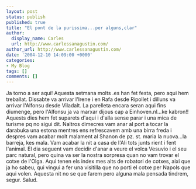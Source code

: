 ```yaml
---
layout: post
status: publish
published: true
title: "El pont de la purissima...per alguns,clar"
author:
  display_name: Carles
  url: http://www.carlessanagustin.com/
author_url: http://www.carlessanagustin.com/
date: '2004-12-10 14:09:00 +0000'
categories:
- My Blog
tags: []
comments: []
---
```

Ja torno a ser aqui! Aquesta setmana molts .es han fet festa, pero aqui hem treballat. Dissabte va arrivar l'Irene i en Rafa desde Ripollet i dilluns va arrivar l'Alfonsu desde Viladalt. La parelleta encara seran aqui fins diumenge, pero l'Alfonsu ja va marxar dijous cap a Einhoven.nl...ke kabron!! Aquests dies hem fet suparets d'aqui i d'alla sense parar i una mica de turisme pq no sigui dit. Naltros dimecres vam anar al port a tocar la darabuka una estona mentres ens refrescavem amb una birra freda i despres vam acabar molt malament al Shanon de pz. st. maria la nuova...la barreja, kes mala. Vam acabar la nit a casa de l'Ali tots junts rient i fent l'animal. El dia seguent vam decidir d'anar a veure el volca Vesuvio i el seu parc natural, pero quina va ser la nostra sorpresa quan no vam trovar el cotxe de l'Olga. Aqui tenen els index mes alts de robatori de cotxes, aixi que ja ho sabeu, qui vingui a fer una visitilla que no porti el cotxe per Napols que aqui volen. Aquesta nit no se que farem pero alguna mala pensada tindrem, segur.
Salud.